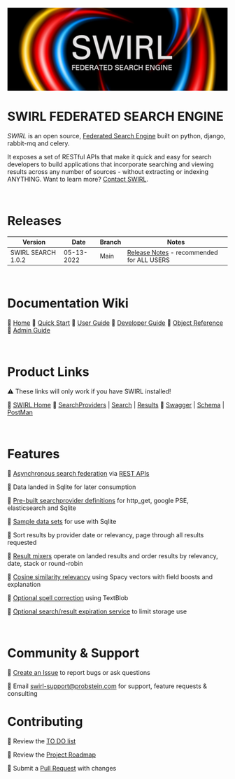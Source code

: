 ![SWIRL Logo](./docs/images/swirl_logo_1024.jpg)

# SWIRL FEDERATED SEARCH ENGINE

*SWIRL* is an open source, [Federated Search Engine](https://en.wikipedia.org/wiki/Federated_search) built on python, django, rabbit-mq and celery.

It exposes a set of RESTful APIs that make it quick and easy for search developers to build 
applications that incorporate searching and viewing results across any number of sources - without 
extracting or indexing ANYTHING. Want to learn more? [Contact SWIRL](mailto:swirl@probstein.com).

<br/>

# Releases

| Version | Date | Branch | Notes | 
| ------- | ---- | ------ | ----- |
| SWIRL SEARCH 1.0.2 | 05-13-2022 | Main | [Release Notes](./docs/RELEASE_NOTES_1.0.2.md) - recommended for ALL USERS |

<br/>

# Documentation Wiki

:small_blue_diamond: [Home](https://github.com/sidprobstein/swirl-search/wiki)
:small_blue_diamond: [Quick Start](https://github.com/sidprobstein/swirl-search/wiki/1.-Quick-Start)
:small_blue_diamond: [User Guide](https://github.com/sidprobstein/swirl-search/wiki/2.-User-Guide)
:small_blue_diamond: [Developer Guide](https://github.com/sidprobstein/swirl-search/wiki/3.-Developer-Guide)
:small_blue_diamond: [Object Reference](https://github.com/sidprobstein/swirl-search/wiki/4.-Object-Reference)
:small_blue_diamond: [Admin Guide](https://github.com/sidprobstein/swirl-search/wiki/5.-Admin-Guide)

<br/>

# Product Links

:warning: These links will only work if you have SWIRL installed!

:small_blue_diamond: [SWIRL Home](http://localhost:8000/swirl/index.html)
:small_blue_diamond: [SearchProviders](http://localhost:8000/swirl/searchproviders/) | [Search](http://localhost:8000/swirl/search/) | [Results](http://localhost:8000/swirl/results/)
:small_blue_diamond: [Swagger](http://localhost:8000/swirl/swagger-ui/) | [Schema](http://localhost:8000/swirl/openapi) | [PostMan](https://github.com/sidprobstein/swirl-search/blob/main/docs/SWIRL.postman_collection.json) 

<br/>

# Features

:small_blue_diamond: [Asynchronous search federation](https://github.com/sidprobstein/swirl-search/wiki/3.-Developer-Guide#architecture) via [REST APIs](http://localhost:8000/swirl/swagger-ui/)

:small_blue_diamond: Data landed in Sqlite for later consumption

:small_blue_diamond: [Pre-built searchprovider definitions](https://github.com/sidprobstein/swirl-search/tree/main/SearchProviders) for http_get, google PSE, elasticsearch and Sqlite

:small_blue_diamond: [Sample data sets](https://github.com/sidprobstein/swirl-search/tree/main/Data) for use with Sqlite

:small_blue_diamond: Sort results by provider date or relevancy, page through all results requested

:small_blue_diamond: [Result mixers](https://github.com/sidprobstein/swirl-search/wiki/2.-User-Guide#mixers) operate on landed results and order results by relevancy, date, stack or round-robin

:small_blue_diamond: [Cosine similarity relevancy](https://github.com/sidprobstein/swirl-search/wiki/2.-User-Guide#relevancy) using Spacy vectors with field boosts and explanation

:small_blue_diamond: [Optional spell correction](https://github.com/sidprobstein/swirl-search/wiki/2.-User-Guide#spell-correction) using TextBlob

:small_blue_diamond: [Optional search/result expiration service](https://github.com/sidprobstein/swirl-search/wiki/5.-Admin-Guide#search-expiration-service) to limit storage use

<br/>

# Community & Support

:small_blue_diamond: [Create an Issue](https://github.com/sidprobstein/swirl-search/issues) to report bugs or ask questions

:small_blue_diamond: Email [swirl-support@probstein.com](mailto:swirl-support@probstein.com) for support, feature requests & consulting

# Contributing

:small_blue_diamond: Review the [TO DO list](docs/TO_DO.md)

:small_blue_diamond: Review the [Project Roadmap](https://github.com/sidprobstein/swirl-search/discussions/7)

:small_blue_diamond: Submit a [Pull Request](https://github.com/sidprobstein/swirl-search/pulls) with changes



